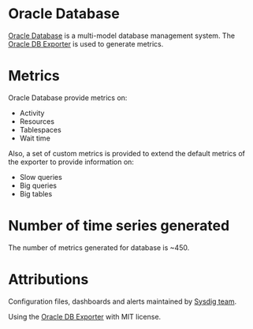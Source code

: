 # Oracle Database
[Oracle Database](https://www.oracle.com/database/technologies/) is a multi-model database management system. The [Oracle DB Exporter](https://github.com/iamseth/oracledb_exporter) is used to generate metrics. 

# Metrics
Oracle Database provide metrics on:
* Activity
* Resources
* Tablespaces
* Wait time

Also, a set of custom metrics is provided to extend the default metrics of the exporter to provide information on:
* Slow queries
* Big queries
* Big tables

# Number of time series generated
The number of metrics generated for database is ~450.

# Attributions
Configuration files, dashboards and alerts maintained by [Sysdig team](https://sysdig.com/).

Using the [Oracle DB Exporter](https://github.com/iamseth/oracledb_exporter) with MIT license. 